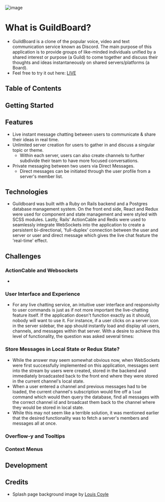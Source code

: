 ![image](https://user-images.githubusercontent.com/67344536/119151800-bc3f1200-ba1d-11eb-87fd-63ebbe4eb211.png)


# What is GuildBoard?
* GuildBoard is a clone of the popular voice, video and text communication service known as Discord. The main purpose of this application is to provide groups of like-minded individuals unified by a shared interest or purpose (a Guild) to come together and discuss their thoughts and ideas instantaneously on shared servers/platforms (a Board). 
* Feel free to try it out here: [LIVE](https://guildboard.herokuapp.com/#/)

## Table of Contents

## Getting Started

## Features 
* Live instant message chatting between users to communicate & share their ideas in real time. 
* Unlimited server creation for users to gather in and discuss a singular topic or theme. 
  * Within each server, users can also create channels to further subdivide their team to have more focused conversations. 
* Private messaging between two users via Direct Messages.
  * Direct messages can be initiated through the user profile from a server's member list. 

## Technologies
* Guildboard was built with a Ruby on Rails backend and a Postgres database management system. On the front end side, React and Redux were used for component and state management and were styled with SCSS modules. Lastly, Rails' ActionCable and Redis were used to seamlessly integrate WebSockets into the application to create a persistent bi-directional, 'full-duplex' connection between the user and server or user and direct message which gives the live chat feature the 'real-time' effect.   

## Challenges
### ActionCable and Websockets
* 
### User Interface and Experience
* For any live chatting service, an intuitive user interface and responsivity to user commands is just as if not more important the live-chatting feature itself. If the application doesn't function exactly as it should, nobody will want to use it. For instance, if a user clicks on a server icon in the server sidebar, the app should instantly load and display all users, channels, and messages within that server. With a desire to achieve this level of functionality, the question was asked several times:
### Store Messages in Local State or Redux State?
* While the answer may seem somewhat obvious now, when WebSockets were first successfully implemented on this application, messages sent into the stream by users were created, stored in the backend and immediately broadcasted back to the front end where they were stored in the current channel's local state. 
* When a user entered a channel and previous messages had to be loaded, the current channel's subscription would fire off a `load` command which would then query the database, find all messages with the correct channel id and broadcast them back to the channel where they would be stored in local state. 
* While this may not seem like a terrible solution, it was mentioned earlier that the desired functionality was to fetch a server's members and messages all at once.

### Overflow-y and Tooltips


### Context Menus


## Development


## Credits
* Splash page background image by [Louis Coyle](https://dribbble.com/shots/12078823-The-Valley)
